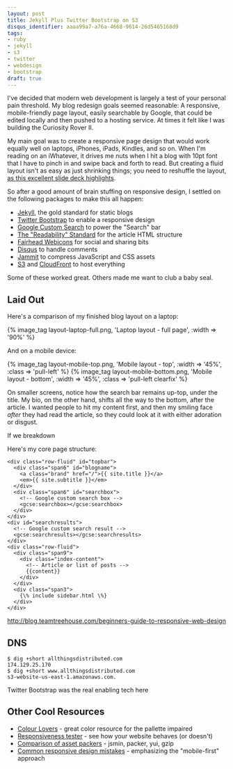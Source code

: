 ```yaml
---
layout: post
title: Jekyll Plus Twitter Bootstrap on S3
disqus_identifier: aaaa99a7-a76a-4668-9614-26d5465168d9
tags:
- ruby
- jekyll
- s3
- twitter
- webdesign
- bootstrap
draft: true
---
```


I've decided that modern web development is largely a test of your
personal pain threshold.  My blog redesign goals seemed reasonable: A
responsive, mobile-friendly page layout, easily searchable by Google,
that could be edited locally and then pushed to a hosting service.
At times it felt like I was building the Curiosity Rover II.
<!--more-->
My main goal was to create a responsive page design that would work
equally well on laptops, iPhones, iPads, Kindles, and so on.  When I'm reading
on an iWhatever, it drives me nuts when I hit a blog with 10pt font that
I have to pinch in and swipe back and forth to read.  But creating a fluid
layout isn't as easy as just shrinking things; you need to reshuffle the layout,
[as this excellent slide deck highlights](http://johnpolacek.github.com/scrolldeck.js/decks/responsive/).

So after a good amount of brain stuffing on responsive design, I settled on
the following packages to make this all happen:

* [Jekyll](https://github.com/mojombo/jekyll), the gold standard for static blogs
* [Twitter Bootstrap](http://twitter.github.com/bootstrap/) to enable a responsive design
* [Google Custom Search](http://www.google.com/cse/docs/) to power the "Search" bar
* [The "Readability" Standard](http://www.readability.com/developers/guidelines) for the article HTML structure
* [Fairhead Webicons](http://www.zurb.com/playground/social-webicons) for social and sharing bits
* [Disqus](http://disqus.com/for-websites/) to handle comments
* [Jammit](https://github.com/documentcloud/jammit) to compress JavaScript and CSS assets
* [S3](http://aws.amazon.com/s3/) and [CloudFront](http://aws.amazon.com/cloudfront/) to host everything

Some of these worked great. Others made me want to club a baby seal.

Laid Out
---------
Here's a comparison of my finished blog layout on a laptop:

{% image_tag layout-laptop-full.png, 'Laptop layout - full page', :width => '90%' %}

And on a mobile device:

{% image_tag layout-mobile-top.png, 'Mobile layout - top', :width => '45%', :class => 'pull-left' %}
{% image_tag layout-mobile-bottom.png, 'Mobile layout - bottom', :width => '45%', :class => 'pull-left clearfix' %}

On smaller screens, notice how the search bar remains up-top, under the title.
My bio, on the other hand, shifts all the way to the bottom, after the article.
I wanted people to hit my content first, and then my smiling face _after_ they
had read the article, so they could look at it with either adoration or disgust.

If we breakdown

Here's my core page structure:

    <div class="row-fluid" id="topbar">
      <div class="span6" id="blogname">
        <a class="brand" href="/">{{ site.title }}</a>
        <em>{{ site.subtitle }}</em>
      </div>
      <div class="span6" id="searchbox">
        <!-- Google custom search box -->
        <gcse:searchbox></gcse:searchbox>
      </div>
    </div>
    <div id="searchresults">
      <!-- Google custom search result -->
      <gcse:searchresults></gcse:searchresults>
    </div>
    <div class="row-fluid">
      <div class="span9">
        <div class="index-content">
          <!-- Article or list of posts -->
          {{content}}
        </div>
      </div>
      <div class="span3">
        {\% include sidebar.html \%}
      </div>
    </div>

http://blog.teamtreehouse.com/beginners-guide-to-responsive-web-design

DNS
---

    $ dig +short allthingsdistributed.com
    174.129.25.170
    $ dig +short www.allthingsdistributed.com
    s3-website-us-east-1.amazonaws.com.

Twitter Bootstrap was the real enabling tech here




Other Cool Resources
--------------------

* [Colour Lovers](http://www.colourlovers.com/) - great color resource for the pallette impaired
* [Responsiveness tester](http://mattkersley.com/responsive/) - see how your website behaves (or doesn't)
* [Comparison of asset packers](http://www.askapache.com/software/online-compression-tool-compares-packer-jsmin-dojo-and-yui-compressor.html) - jsmin, packer, yui, gzip
* [Common responsive design mistakes](http://css-tricks.com/notes-agency-starting-their-first-responsive-web-project/) - emphasizing the "mobile-first" approach






